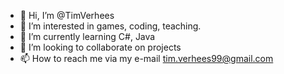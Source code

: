 - 👋 Hi, I’m @TimVerhees
- 👀 I’m interested in games, coding, teaching.
- 🌱 I’m currently learning C#, Java
- 💞️ I’m looking to collaborate on projects
- 📫 How to reach me via my e-mail tim.verhees99@gmail.com

<!---
TimVerhees/TimVerhees is a ✨ special ✨ repository because its `README.md` (this file) appears on your GitHub profile.
You can click the Preview link to take a look at your changes.
--->
